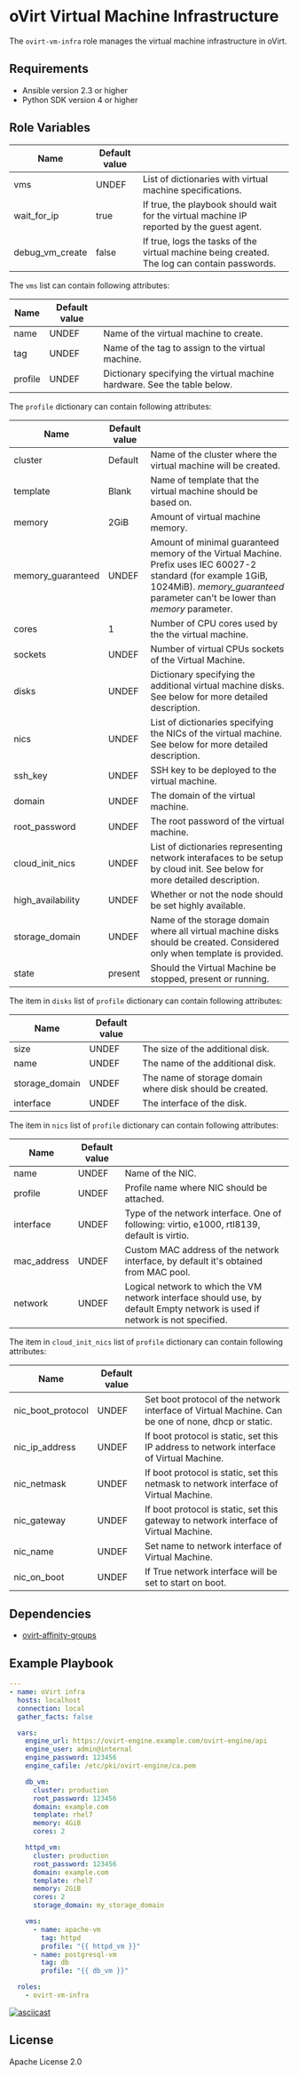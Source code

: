 oVirt Virtual Machine Infrastructure
====================================

The `ovirt-vm-infra` role manages the virtual machine infrastructure in oVirt.

Requirements
------------

 * Ansible version 2.3 or higher
 * Python SDK version 4 or higher

Role Variables
--------------

| Name               | Default value     |                                              |
|--------------------|-------------------|----------------------------------------------| 
| vms                | UNDEF             | List of dictionaries with virtual machine specifications.   |
| wait_for_ip        | true              | If true, the playbook should wait for the virtual machine IP reported by the guest agent.  |
| debug_vm_create    | false             | If true, logs the tasks of the virtual machine being created. The log can contain passwords. |

The `vms` list can contain following attributes:

| Name               | Default value         |                                            |
|--------------------|-----------------------|--------------------------------------------| 
| name               | UNDEF                 | Name of the virtual machine to create.     |
| tag                | UNDEF                 | Name of the tag to assign to the virtual machine.  |
| profile            | UNDEF                 | Dictionary specifying the virtual machine hardware. See the table below.  |

The `profile` dictionary can contain following attributes:

| Name               | Default value         |                                              |
|--------------------|-----------------------|----------------------------------------------|
| cluster            | Default               | Name of the cluster where the virtual machine will be created. |
| template           | Blank                 | Name of template that the virtual machine should be based on.   |
| memory             | 2GiB                  | Amount of virtual machine memory.               |
| memory_guaranteed  | UNDEF                 | Amount of minimal guaranteed memory of the Virtual Machine. Prefix uses IEC 60027-2 standard (for example 1GiB, 1024MiB). <i>memory_guaranteed</i> parameter can't be lower than <i>memory</i> parameter. |
| cores              | 1                     | Number of CPU cores used by the the virtual machine.          |
| sockets            | UNDEF                 | Number of virtual CPUs sockets of the Virtual Machine.  |
| disks              | UNDEF                 | Dictionary specifying the additional virtual machine disks. See below for more detailed description. |
| nics               | UNDEF                 | List of dictionaries specifying the NICs of the virtual machine. See below for more detailed description.   |
| ssh_key            | UNDEF                 | SSH key to be deployed to the virtual machine.                 |
| domain             | UNDEF                 | The domain of the virtual machine.                         |
| root_password      | UNDEF                 | The root password of the virtual machine.                      |
| cloud_init_nics    | UNDEF                 | List of dictionaries representing network interafaces to be setup by cloud init. See below for more detailed description. |
| high_availability  | UNDEF                 | Whether or not the node should be set highly available. |
| storage_domain     | UNDEF                 | Name of the storage domain where all virtual machine disks should be created. Considered only when template is provided.|
| state              | present               | Should the Virtual Machine be stopped, present or running.|

The item in `disks` list of `profile` dictionary can contain following attributes:

| Name               | Default value  |                                              |
|--------------------|----------------|----------------------------------------------| 
| size               | UNDEF          | The size of the additional disk. |
| name               | UNDEF          | The name of the additional disk.  |
| storage_domain     | UNDEF          | The name of storage domain where disk should be created. |
| interface          | UNDEF          | The interface of the disk. |

The item in `nics` list of `profile` dictionary can contain following attributes:

| Name           | Default value  |                                              |
|----------------|----------------|----------------------------------------------| 
| name           | UNDEF          | Name of the NIC. |
| profile        | UNDEF          | Profile name where NIC should be attached. |
| interface      | UNDEF          | Type of the network interface. One of following: virtio, e1000, rtl8139, default is virtio. |
| mac_address    | UNDEF          | Custom MAC address of the network interface, by default it's obtained from MAC pool. |
| network        | UNDEF          | Logical network to which the VM network interface should use, by default Empty network is used if network is not specified. |

The item in `cloud_init_nics` list of `profile` dictionary can contain following attributes:

| Name               | Default value  |                                              |
|--------------------|----------------|----------------------------------------------| 
| nic_boot_protocol  | UNDEF          | Set boot protocol of the network interface of Virtual Machine. Can be one of none, dhcp or static. |
| nic_ip_address     | UNDEF          | If boot protocol is static, set this IP address to network interface of Virtual Machine.
| nic_netmask        | UNDEF          | If boot protocol is static, set this netmask to network interface of Virtual Machine.
| nic_gateway        | UNDEF          | If boot protocol is static, set this gateway to network interface of Virtual Machine.
| nic_name           | UNDEF          | Set name to network interface of Virtual Machine.
| nic_on_boot        | UNDEF          | If True network interface will be set to start on boot.

Dependencies
------------

 * [ovirt-affinity-groups]

Example Playbook
----------------

```yaml
---
- name: oVirt infra
  hosts: localhost
  connection: local
  gather_facts: false

  vars:
    engine_url: https://ovirt-engine.example.com/ovirt-engine/api
    engine_user: admin@internal
    engine_password: 123456
    engine_cafile: /etc/pki/ovirt-engine/ca.pem

    db_vm:
      cluster: production
      root_password: 123456
      domain: example.com
      template: rhel7
      memory: 4GiB
      cores: 2

    httpd_vm:
      cluster: production
      root_password: 123456
      domain: example.com
      template: rhel7
      memory: 2GiB
      cores: 2
      storage_domain: my_storage_domain

    vms:
      - name: apache-vm
        tag: httpd
        profile: "{{ httpd_vm }}"
      - name: postgresql-vm
        tag: db
        profile: "{{ db_vm }}"

  roles:
    - ovirt-vm-infra
```

[![asciicast](https://asciinema.org/a/111662.png)](https://asciinema.org/a/111662)

License
-------

Apache License 2.0

[ovirt-affinity-groups]: https://github.com/oVirt/ovirt-ansible/blob/master/roles/ovirt-affinity-groups/README.md
